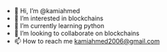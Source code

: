 - 👋 Hi, I’m @kamiahmed
- 👀 I’m interested in blockchains
- 🌱 I’m currently learning python
- 💞️ I’m looking to collaborate on blockchains
- 📫 How to reach me kamiahmed2006@gmail.com

<!---
kamiahmed/kamiahmed is a ✨ special ✨ repository because its `README.md` (this file) appears on your GitHub profile.
You can click the Preview link to take a look at your changes.
--->
